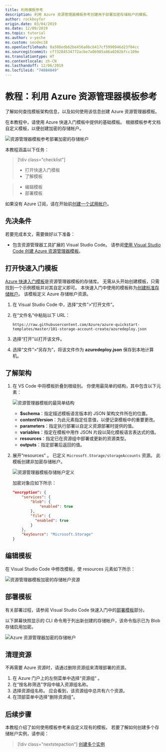 ```yaml
---
title: 利用模板参考
description: 利用 Azure 资源管理器模板参考创建用于部署加密存储帐户的模板。
author: rockboyfor
origin.date: 03/04/2019
ms.date: 12/09/2019
ms.topic: tutorial
ms.author: v-yeche
ms.custom: seodec18
ms.openlocfilehash: 8a508edb62be456a0bcb417cf5990946d23f04cc
ms.sourcegitcommit: cf73284534772acbe7a0b985a86a0202bfcc109e
ms.translationtype: HT
ms.contentlocale: zh-CN
ms.lasthandoff: 12/06/2019
ms.locfileid: "74884849"
---
```

# <a name="tutorial-utilize-the-azure-resource-manager-template-reference"></a>教程：利用 Azure 资源管理器模板参考

了解如何查找模板架构信息，以及如何使用该信息创建 Azure 资源管理器模板。

在本教程中，请使用 Azure 快速入门模板中提供的基础模板。 根据模板参考文档自定义模板，以便创建加密的存储帐户。

![资源管理器模板参考部署加密的存储帐户](./media/resource-manager-tutorial-create-encrypted-storage-accounts/resource-manager-template-tutorial-deploy-encrypted-storage-account.png)

本教程涵盖以下任务：

> [!div class="checklist"]
> * 打开快速入门模板
> * 了解模板

> * 编辑模板
> * 部署模板

<!--MOONCAKE: Not Available on > * Find the template reference-->

如果没有 Azure 订阅，请在开始前[创建一个试用帐户](https://www.azure.cn/pricing/1rmb-trial/)。

## <a name="prerequisites"></a>先决条件

若要完成本文，需要做好以下准备：

* 包含资源管理器工具扩展的 Visual Studio Code。 请参阅[使用 Visual Studio Code 创建 Azure 资源管理器模板](./resource-manager-tools-vs-code.md)。

## <a name="open-a-quickstart-template"></a>打开快速入门模板

[Azure 快速入门模板](https://github.com/Azure/azure-quickstart-templates/)是资源管理器模板的存储库。 无需从头开始创建模板，只需找到一个示例模板并对其自定义即可。 本快速入门中使用的模板称为[创建标准存储帐户](https://github.com/Azure/azure-quickstart-templates/tree/master/101-storage-account-create/)。 该模板定义 Azure 存储帐户资源。

1. 在 Visual Studio Code 中，选择“文件”>“打开文件”。  
2. 在“文件名”中粘贴以下 URL： 

    ```url
    https://raw.githubusercontent.com/Azure/azure-quickstart-templates/master/101-storage-account-create/azuredeploy.json
    ```
3. 选择“打开”以打开该文件。 
4. 选择“文件”>“另存为”，将该文件作为 **azuredeploy.json** 保存到本地计算机。  

## <a name="understand-the-schema"></a>了解架构

1. 在 VS Code 中将模板折叠到根级别。 你使用最简单的结构，其中包含以下元素：

    ![资源管理器模板的最简单结构](./media/resource-manager-tutorial-create-encrypted-storage-accounts/resource-manager-template-simplest-structure.png)

    * **$schema**：指定描述模板语言版本的 JSON 架构文件所在的位置。
    * **contentVersion**：为此元素指定任意值，以便记录模板中的重要更改。
    * **parameters**：指定执行部署以自定义资源部署时提供的值。
    * **variables**：指定在模板中用作 JSON 片段以简化模板语言表达式的值。
    * **resources**：指定已在资源组中部署或更新的资源类型。
    * **outputs**：指定部署后返回的值。

2. 展开“resources”  。 已定义 `Microsoft.Storage/storageAccounts` 资源。 此模板创建非加密存储帐户。

    ![资源管理器模板存储帐户定义](./media/resource-manager-tutorial-create-encrypted-storage-accounts/resource-manager-template-encrypted-storage-resource.png)

    <!-- Not Available on ## Find the template reference-->
    加密对象应如下所示：

    ```json
    "encryption": {
        "services": {
            "blob": {
                "enabled": true
            },
            "file": {
              "enabled": true
            }
        },
        "keySource": "Microsoft.Storage"
    }
    ```

## <a name="edit-the-template"></a>编辑模板

在 Visual Studio Code 中修改模板，使 resources 元素如下所示：

![资源管理器模板加密的存储帐户资源](./media/resource-manager-tutorial-create-encrypted-storage-accounts/resource-manager-template-encrypted-storage-resources.png)

## <a name="deploy-the-template"></a>部署模板

有关部署过程，请参阅 Visual Studio Code 快速入门中的[部署模板](./resource-manager-quickstart-create-templates-use-visual-studio-code.md#deploy-the-template)部分。

以下屏幕快照显示的 CLI 命令用于列出新创建的存储帐户，该命令指示已为 Blob 存储启用加密。

![Azure 资源管理器加密的存储帐户](./media/resource-manager-tutorial-create-encrypted-storage-accounts/resource-manager-template-encrypted-storage-account.png)

## <a name="clean-up-resources"></a>清理资源

不再需要 Azure 资源时，请通过删除资源组来清理部署的资源。

1. 在 Azure 门户上的左侧菜单中选择“资源组”  。
2. 在“按名称筛选”字段中输入资源组名称。 
3. 选择资源组名称。  应会看到，该资源组中总共有六个资源。
4. 在顶部菜单中选择“删除资源组”。 

## <a name="next-steps"></a>后续步骤

本教程介绍了如何使用模板参考来自定义现有的模板。 若要了解如何创建多个存储帐户实例，请参阅：

> [!div class="nextstepaction"]
> [创建多个实例](./resource-manager-tutorial-create-multiple-instances.md)

<!-- Update_Description: update meta properties, wording update, update link -->